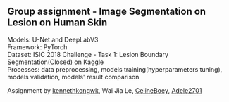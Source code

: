 ## Group assignment - Image Segmentation on Lesion on Human Skin
Models: U-Net and DeepLabV3 \
Framework: PyTorch \
Dataset: ISIC 2018 Challenge - Task 1: Lesion Boundary Segmentation(Closed) on Kaggle \
Processes: data preprocessing, models training(hyperparameters tuning), models validation, models' result comparison

Assignment by [kennethkongwk](https://github.com/kennethkongwk), Wai Jia Le, [CelineBoey](https://github.com/CelineBoey), [Adele2701](https://github.com/Adele2701)
